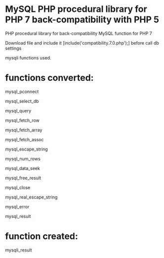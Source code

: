 # MySQL PHP procedural library for PHP 7 back-compatibility with PHP 5
PHP procedural library for back-compatibility MySQL function for PHP 7

Download file and include it [include('compatibility.7.0.php');] before call db settings

mysqli functions used.

# functions converted:

  mysql_pconnect
  
  mysql_select_db
  
  mysql_query
  
  mysql_fetch_row
  
  mysql_fetch_array
  
  mysql_fetch_assoc
  
  mysql_escape_string
  
  mysql_num_rows
  
  mysql_data_seek
  
  mysql_free_result
  
  mysql_close
  
  mysql_real_escape_string
  
  mysql_error
  
  mysql_result
  

# function created:
  
  mysqli_result

